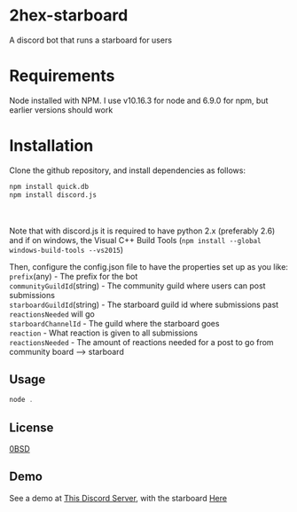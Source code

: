 # 2hex-starboard
A discord bot that runs a starboard for users

# Requirements
Node installed with NPM. I use v10.16.3 for node and 6.9.0 for npm, but earlier versions should work

# Installation
Clone the github repository, and install dependencies as follows:
```bash
npm install quick.db
npm install discord.js
```
<br> <br>
Note that with discord.js it is required to have python 2.x (preferably 2.6) and if on windows, the Visual C++ Build Tools (`npm install --global windows-build-tools --vs2015`)

Then, configure the config.json file to have the properties set up as you like:<br>
`prefix`(any) - The prefix for the bot<br>
`communityGuildId`(string) - The community guild where users can post submissions<br>
`starboardGuildId`(string) - The starboard guild id where submissions past `reactionsNeeded` will go<br>
`starboardChannelId` - The guild where the starboard goes<br>
`reaction` - What reaction is given to all submissions<br>
`reactionsNeeded` - The amount of reactions needed for a post to go from community board --> starboard<br>


## Usage
```js
node .
```

## License
[0BSD](https://opensource.org/licenses/0BSD)

## Demo
See a demo at [This Discord Server](http://devarchives.xyz/discord), with the starboard [Here](https://discordapp.com/invite/NnH4zTG)

